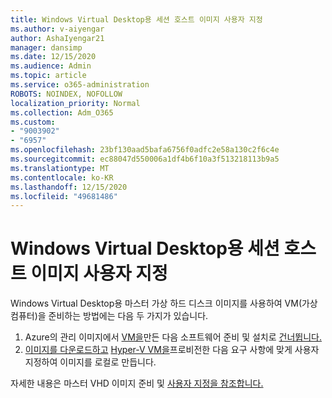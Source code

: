 ```yaml
---
title: Windows Virtual Desktop용 세션 호스트 이미지 사용자 지정
ms.author: v-aiyengar
author: AshaIyengar21
manager: dansimp
ms.date: 12/15/2020
ms.audience: Admin
ms.topic: article
ms.service: o365-administration
ROBOTS: NOINDEX, NOFOLLOW
localization_priority: Normal
ms.collection: Adm_O365
ms.custom:
- "9003902"
- "6957"
ms.openlocfilehash: 23bf130aad5bafa6756f0adfc2e58a130c2f6c4e
ms.sourcegitcommit: ec88047d550006a1df4b6f10a3f513218113b9a5
ms.translationtype: MT
ms.contentlocale: ko-KR
ms.lasthandoff: 12/15/2020
ms.locfileid: "49681486"
---
```

# <a name="customize-a-session-host-image-for-windows-virtual-desktop"></a>Windows Virtual Desktop용 세션 호스트 이미지 사용자 지정

Windows Virtual Desktop용 마스터 가상 하드 디스크 이미지를 사용하여 VM(가상 컴퓨터)을 준비하는 방법에는 다음 두 가지가 있습니다.

1. Azure의 관리 이미지에서 [VM을](https://go.microsoft.com/fwlink/?linkid=2127906)만든 다음 소프트웨어 준비 및 설치로 [건너뜁니다.](https://go.microsoft.com/fwlink/?linkid=2128064)
1. [이미지를 다운로드하고](https://go.microsoft.com/fwlink/?linkid=2128065) [Hyper-V VM을](https://go.microsoft.com/fwlink/?linkid=2127907)프로비전한 다음 요구 사항에 맞게 사용자 지정하여 이미지를 로컬로 만듭니다.

자세한 내용은 마스터 VHD 이미지 준비 및 [사용자 지정을 참조합니다.](https://go.microsoft.com/fwlink/?linkid=2127838)